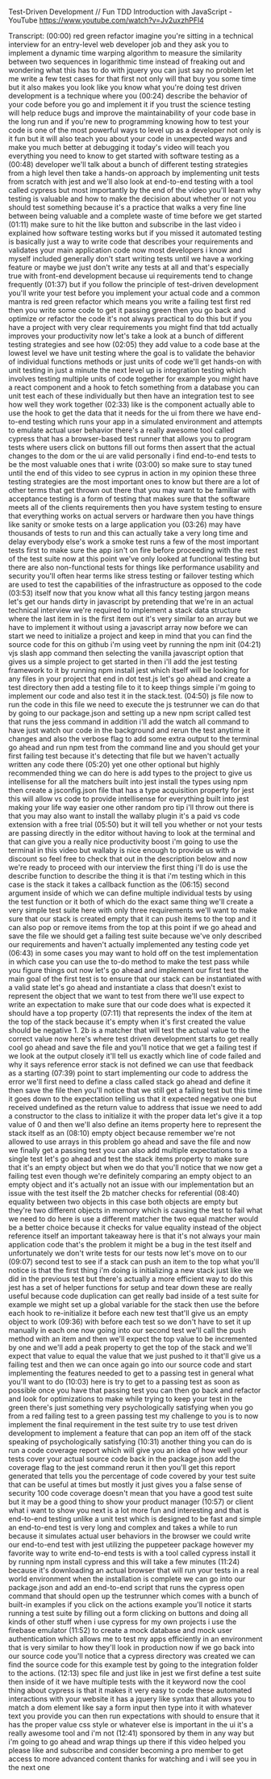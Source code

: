 Test-Driven Development // Fun TDD Introduction with JavaScript - YouTube
https://www.youtube.com/watch?v=Jv2uxzhPFl4

Transcript:
(00:00) red green refactor imagine you're sitting in a technical interview for an entry-level web developer job and they ask you to implement a dynamic time warping algorithm to measure the similarity between two sequences in logarithmic time instead of freaking out and wondering what this has to do with jquery you can just say no problem let me write a few test cases for that first not only will that buy you some time but it also makes you look like you know what you're doing test driven development is a technique where you
(00:24) describe the behavior of your code before you go and implement it if you trust the science testing will help reduce bugs and improve the maintainability of your code base in the long run and if you're new to programming knowing how to test your code is one of the most powerful ways to level up as a developer not only is it fun but it will also teach you about your code in unexpected ways and make you much better at debugging it today's video will teach you everything you need to know to get started with software testing as a
(00:48) developer we'll talk about a bunch of different testing strategies from a high level then take a hands-on approach by implementing unit tests from scratch with jest and we'll also look at end-to-end testing with a tool called cypress but most importantly by the end of the video you'll learn why testing is valuable and how to make the decision about whether or not you should test something because it's a practice that walks a very fine line between being valuable and a complete waste of time before we get started
(01:11) make sure to hit the like button and subscribe in the last video i explained how software testing works but if you missed it automated testing is basically just a way to write code that describes your requirements and validates your main application code now most developers i know and myself included generally don't start writing tests until we have a working feature or maybe we just don't write any tests at all and that's especially true with front-end development because ui requirements tend to change frequently
(01:37) but if you follow the principle of test-driven development you'll write your test before you implement your actual code and a common mantra is red green refactor which means you write a failing test first red then you write some code to get it passing green then you go back and optimize or refactor the code it's not always practical to do this but if you have a project with very clear requirements you might find that tdd actually improves your productivity now let's take a look at a bunch of different testing strategies and see how
(02:05) they add value to a code base at the lowest level we have unit testing where the goal is to validate the behavior of individual functions methods or just units of code we'll get hands-on with unit testing in just a minute the next level up is integration testing which involves testing multiple units of code together for example you might have a react component and a hook to fetch something from a database you can unit test each of these individually but then have an integration test to see how well they work together
(02:33) like is the component actually able to use the hook to get the data that it needs for the ui from there we have end-to-end testing which runs your app in a simulated environment and attempts to emulate actual user behavior there's a really awesome tool called cypress that has a browser-based test runner that allows you to program tests where users click on buttons fill out forms then assert that the actual changes to the dom or the ui are valid personally i find end-to-end tests to be the most valuable ones that i write
(03:00) so make sure to stay tuned until the end of this video to see cyprus in action in my opinion these three testing strategies are the most important ones to know but there are a lot of other terms that get thrown out there that you may want to be familiar with acceptance testing is a form of testing that makes sure that the software meets all of the clients requirements then you have system testing to ensure that everything works on actual servers or hardware then you have things like sanity or smoke tests on a large application you
(03:26) may have thousands of tests to run and this can actually take a very long time and delay everybody else's work a smoke test runs a few of the most important tests first to make sure the app isn't on fire before proceeding with the rest of the test suite now at this point we've only looked at functional testing but there are also non-functional tests for things like performance usability and security you'll often hear terms like stress testing or failover testing which are used to test the capabilities of the infrastructure as opposed to the code
(03:53) itself now that you know what all this fancy testing jargon means let's get our hands dirty in javascript by pretending that we're in an actual technical interview we're required to implement a stack data structure where the last item in is the first item out it's very similar to an array but we have to implement it without using a javascript array now before we can start we need to initialize a project and keep in mind that you can find the source code for this on github i'm using veet by running the npm init
(04:21) vjs slash app command then selecting the vanilla javascript option that gives us a simple project to get started in then i'll add the jest testing framework to it by running npm install jest which itself will be looking for any files in your project that end in dot test.js let's go ahead and create a test directory then add a testing file to it to keep things simple i'm going to implement our code and also test it in the stack.test.
(04:50) js file now to run the code in this file we need to execute the js testrunner we can do that by going to our package.json and setting up a new npm script called test that runs the jess command in addition i'll add the watch all command to have just watch our code in the background and rerun the test anytime it changes and also the verbose flag to add some extra output to the terminal go ahead and run npm test from the command line and you should get your first failing test because it's detecting that file but we haven't actually written any code there
(05:20) yet one other optional but highly recommended thing we can do here is add types to the project to give us intellisense for all the matchers built into jest install the types using npm then create a jsconfig.json file that has a type acquisition property for jest this will allow vs code to provide intellisense for everything built into jest making your life way easier one other random pro tip i'll throw out there is that you may also want to install the wallaby plugin it's a paid vs code extension with a free trial
(05:50) but it will tell you whether or not your tests are passing directly in the editor without having to look at the terminal and that can give you a really nice productivity boost i'm going to use the terminal in this video but wallaby is nice enough to provide us with a discount so feel free to check that out in the description below and now we're ready to proceed with our interview the first thing i'll do is use the describe function to describe the thing it is that i'm testing which in this case is the stack it takes a callback function as the
(06:15) second argument inside of which we can define multiple individual tests by using the test function or it both of which do the exact same thing we'll create a very simple test suite here with only three requirements we'll want to make sure that our stack is created empty that it can push items to the top and it can also pop or remove items from the top at this point if we go ahead and save the file we should get a failing test suite because we've only described our requirements and haven't actually implemented any testing code yet
(06:43) in some cases you may want to hold off on the test implementation in which case you can use the to-do method to make the test pass while you figure things out now let's go ahead and implement our first test the main goal of the first test is to ensure that our stack can be instantiated with a valid state let's go ahead and instantiate a class that doesn't exist to represent the object that we want to test from there we'll use expect to write an expectation to make sure that our code does what is expected it should have a top property
(07:11) that represents the index of the item at the top of the stack because it's empty when it's first created the value should be negative 1. 2b is a matcher that will test the actual value to the correct value now here's where test driven development starts to get really cool go ahead and save the file and you'll notice that we get a failing test if we look at the output closely it'll tell us exactly which line of code failed and why it says reference error stack is not defined we can use that feedback as a starting
(07:39) point to start implementing our code to address the error we'll first need to define a class called stack go ahead and define it then save the file then you'll notice that we still get a failing test but this time it goes down to the expectation telling us that it expected negative one but received undefined as the return value to address that issue we need to add a constructor to the class to initialize it with the proper data let's give it a top value of 0 and then we'll also define an items property here to represent the stack itself as an
(08:10) empty object because remember we're not allowed to use arrays in this problem go ahead and save the file and now we finally get a passing test you can also add multiple expectations to a single test let's go ahead and test the stack items property to make sure that it's an empty object but when we do that you'll notice that we now get a failing test even though we're definitely comparing an empty object to an empty object and it's actually not an issue with our implementation but an issue with the test itself the 2b matcher checks for referential
(08:40) equality between two objects in this case both objects are empty but they're two different objects in memory which is causing the test to fail what we need to do here is use a different matcher the two equal matcher would be a better choice because it checks for value equality instead of the object reference itself an important takeaway here is that it's not always your main application code that's the problem it might be a bug in the test itself and unfortunately we don't write tests for our tests now let's move on to our
(09:07) second test to see if a stack can push an item to the top what you'll notice is that the first thing i'm doing is initializing a new stack just like we did in the previous test but there's actually a more efficient way to do this jest has a set of helper functions for setup and tear down these are really useful because code duplication can get really bad inside of a test suite for example we might set up a global variable for the stack then use the before each hook to re-initialize it before each new test that'll give us an empty object to work
(09:36) with before each test so we don't have to set it up manually in each one now going into our second test we'll call the push method with an item and then we'll expect the top value to be incremented by one and we'll add a peak property to get the top of the stack and we'll expect that value to equal the value that we just pushed to it that'll give us a failing test and then we can once again go into our source code and start implementing the features needed to get to a passing test in general what you'll want to do
(10:03) here is try to get to a passing test as soon as possible once you have that passing test you can then go back and refactor and look for optimizations to make while trying to keep your test in the green there's just something very psychologically satisfying when you go from a red failing test to a green passing test my challenge to you is to now implement the final requirement in the test suite try to use test driven development to implement a feature that can pop an item off of the stack speaking of psychologically satisfying
(10:31) another thing you can do is run a code coverage report which will give you an idea of how well your tests cover your actual source code back in the package.json add the coverage flag to the jest command rerun it then you'll get this report generated that tells you the percentage of code covered by your test suite that can be useful at times but mostly it just gives you a false sense of security 100 code coverage doesn't mean that you have a good test suite but it may be a good thing to show your product manager
(10:57) or client what i want to show you next is a lot more fun and interesting and that is end-to-end testing unlike a unit test which is designed to be fast and simple an end-to-end test is very long and complex and takes a while to run because it simulates actual user behaviors in the browser we could write our end-to-end test with jest utilizing the puppeteer package however my favorite way to write end-to-end tests is with a tool called cypress install it by running npm install cypress and this will take a few minutes
(11:24) because it's downloading an actual browser that will run your tests in a real world environment when the installation is complete we can go into our package.json and add an end-to-end script that runs the cypress open command that should open up the testrunner which comes with a bunch of built-in examples if you click on the actions example you'll notice it starts running a test suite by filling out a form clicking on buttons and doing all kinds of other stuff when i use cypress for my own projects i use the firebase emulator
(11:52) to create a mock database and mock user authentication which allows me to test my apps efficiently in an environment that is very similar to how they'll look in production now if we go back into our source code you'll notice that a cypress directory was created we can find the source code for this example test by going to the integration folder to the actions.
(12:13) spec file and just like in jest we first define a test suite then inside of it we have multiple tests with the it keyword now the cool thing about cypress is that it makes it very easy to code these automated interactions with your website it has a jquery like syntax that allows you to match a dom element like say a form input then type into it with whatever text you provide you can then run expectations with should to ensure that it has the proper value css style or whatever else is important in the ui it's a really awesome tool and i'm not
(12:41) sponsored by them in any way but i'm going to go ahead and wrap things up there if this video helped you please like and subscribe and consider becoming a pro member to get access to more advanced content thanks for watching and i will see you in the next one